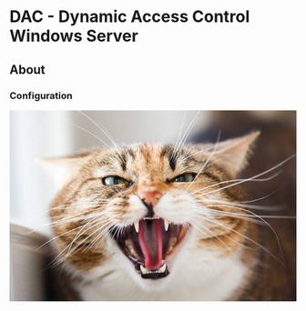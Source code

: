 # DAC - Dynamic Access Control Windows Server

## About

### Configuration

![screenshot](img/cat-angry.jpg)